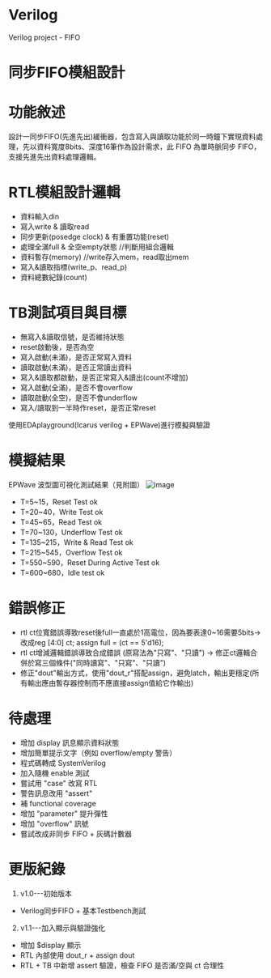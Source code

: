 # Verilog
Verilog project - FIFO

# 同步FIFO模組設計

# 功能敘述
設計一同步FIFO(先進先出)緩衝器，包含寫入與讀取功能於同一時鐘下實現資料處理，先以資料寬度8bits、深度16筆作為設計需求，此 FIFO 為單時脈同步 FIFO，支援先進先出資料處理邏輯。

# RTL模組設計邏輯
- 資料輸入din
- 寫入write & 讀取read
- 同步更新(posedge clock) & 有重置功能(reset)
- 處理全滿full & 全空empty狀態   //判斷用組合邏輯
- 資料暫存(memory)               //write存入mem，read取出mem
- 寫入&讀取指標(write_p、read_p)
- 資料總數紀錄(count)



# TB測試項目與目標
- 無寫入&讀取信號，是否維持狀態
- reset啟動後，是否為空
- 寫入啟動(未滿)，是否正常寫入資料
- 讀取啟動(未滿)，是否正常讀出資料
- 寫入&讀取都啟動，是否正常寫入&讀出(count不增加)
- 寫入啟動(全滿)，是否不會overflow
- 讀取啟動(全空)，是否不會underflow
- 寫入/讀取到一半時作reset，是否正常reset

使用EDAplayground(Icarus verilog + EPWave)進行模擬與驗證


# 模擬結果
EPWave 波型圖可視化測試結果（見附圖）
![image](https://github.com/user-attachments/assets/ec74eb81-fcb1-403a-b54e-cacf4c5da32f)
- T=5~15，Reset Test ok
- T=20~40，Write Test ok
- T=45~65，Read Test ok
- T=70~130，Underflow Test ok
- T=135~215，Write & Read Test ok
- T=215~545，Overflow Test ok
- T=550~590，Reset During Active Test ok
- T=600~680，Idle test ok

# 錯誤修正
- rtl ct位寬錯誤導致reset後full一直處於1高電位，因為要表達0~16需要5bits-> 改成reg [4:0] ct;  assign full = (ct == 5'd16); 
- rtl ct增減邏輯錯誤導致合成錯誤 (原寫法為"只寫"、"只讀") -> 修正ct邏輯合併於寫三個條件("同時讀寫"、"只寫"、"只讀")
- 修正"dout"輸出方式，使用"dout_r"搭配assign，避免latch，輸出更穩定(所有輸出應由暫存器控制而不應直接assign值給它作輸出)

# 待處理
- 增加 display 訊息顯示資料狀態
- 增加簡單提示文字（例如 overflow/empty 警告）
- 程式碼轉成 SystemVerilog
- 加入隨機 enable 測試
- 嘗試用 "case" 改寫 RTL
- 警告訊息改用 "assert"
- 補 functional coverage
- 增加 "parameter" 提升彈性
- 增加 "overflow" 訊號
- 嘗試改成非同步 FIFO + 灰碼計數器


# 更版紀錄
1. v1.0---初始版本 
- Verilog同步FIFO + 基本Testbench測試
2. v1.1---加入顯示與驗證強化
- 增加 $display 顯示
- RTL 內部使用 dout_r + assign dout
- RTL + TB 中新增 assert 驗證，檢查 FIFO 是否滿/空與 ct 合理性
